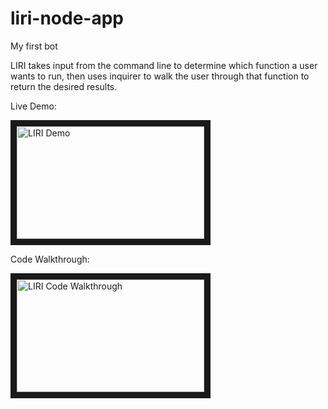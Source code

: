 # liri-node-app
My first bot

LIRI takes input from the command line to determine which function a user wants to run, then uses inquirer to walk the user through that function to return the desired results.

Live Demo:

<a href="http://www.youtube.com/watch?feature=player_embedded&v=XfLck-LdYcg
" target="_blank"><img src="http://img.youtube.com/vi/XfLck-LdYcg/0.jpg" 
alt="LIRI Demo" width="300" height="180" border="10" /></a>

Code Walkthrough:

<a href="http://www.youtube.com/watch?feature=player_embedded&v=JwFwQR2xckA
" target="_blank"><img src="http://img.youtube.com/vi/JwFwQR2xckA/0.jpg" 
alt="LIRI Code Walkthrough" width="300" height="180" border="10" /></a>
